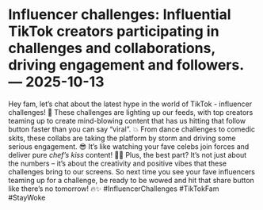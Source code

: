# Influencer challenges: Influential TikTok creators participating in challenges and collaborations, driving engagement and followers. — 2025-10-13

Hey fam, let’s chat about the latest hype in the world of TikTok - influencer challenges! 🌟 These challenges are lighting up our feeds, with top creators teaming up to create mind-blowing content that has us hitting that follow button faster than you can say “viral”. 💥 From dance challenges to comedic skits, these collabs are taking the platform by storm and driving some serious engagement. 😎 It’s like watching your fave celebs join forces and deliver pure *chef’s kiss* content! 🙌🏼 Plus, the best part? It’s not just about the numbers – it’s about the creativity and positive vibes that these challenges bring to our screens. So next time you see your fave influencers teaming up for a challenge, be ready to be wowed and hit that share button like there’s no tomorrow! 🔥✨ #InfluencerChallenges #TikTokFam #StayWoke